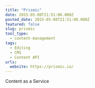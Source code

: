 ```yaml
---
title: "Prismic"
date: 2015-05-08T21:51:00.000Z
posted_date: 2015-05-08T21:51:00.000Z
featured: false
slug: prismic
tool_type: 
  - content-management
tags:
  - Editing
  - CMS
  - Content API
urls:
  website: https://prismic.io/
---
```

Content as a Service
